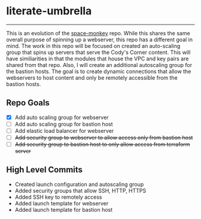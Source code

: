# literate-umbrella
------
This is an evolution of the [space-monkey](https://github.com/james-cole2015/space-monkey.git) repo. While this shares the same overall purpose of spinning up a webserver, this repo has a different goal in mind. The work in this repo will be focused on created an auto-scaling group that spins up servers that serve the Cody's Corner content. This will have similiarities in that the modules that house the VPC and key pairs are shared from that repo. Also, I will create an additional autoscaling group for the bastion hosts. The goal is to create dynamic connections that allow the webservers to host content and only be remotely accessible from the bastion hosts. 

## Repo Goals
- [X] Add auto scaling group for webserver
- [ ] Add auto scaling group for bastion host
- [ ] Add elastic load balancer for webserver
- [ ] ~~Add security group to webserver to allow access only from bastion host~~
- [ ] ~~Add security group to bastion host to only allow access from terraform server~~ 

## High Level Commits 
- Created launch configuration and autoscaling group
- Added security groups that allow SSH, HTTP, HTTPS
- Added SSH key to remotely access
- Added launch template for webserver 
- Added launch template for bastion host 
